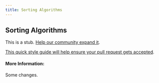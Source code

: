 ```yaml
---
title: Sorting Algorithms
---
```


## Sorting Algorithms

This is a stub. [Help our community expand it](https://github.com/freeCodeCamp/guide-articles/tree/master/articles/Computer-Science/Sorting-Algorithms/index.md).

[This quick style guide will help ensure your pull request gets accepted](https://github.com/freeCodeCamp/guide-articles/blob/master/README.md).

<!-- The article goes here, in GitHub-flavored Markdown. Feel free to add YouTube videos, images, and CodePen/JSBin embeds  -->

#### More Information:
<!-- Please add any articles you think might be helpful to read before writing the article -->
Some changes.

